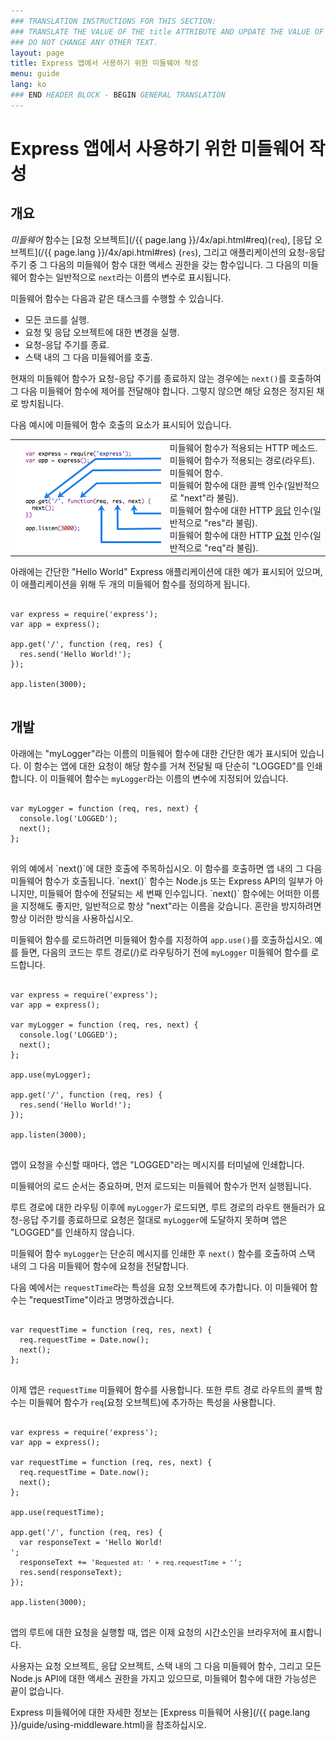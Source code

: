 ```yaml
---
### TRANSLATION INSTRUCTIONS FOR THIS SECTION:
### TRANSLATE THE VALUE OF THE title ATTRIBUTE AND UPDATE THE VALUE OF THE lang ATTRIBUTE.
### DO NOT CHANGE ANY OTHER TEXT.
layout: page
title: Express 앱에서 사용하기 위한 미들웨어 작성
menu: guide
lang: ko
### END HEADER BLOCK - BEGIN GENERAL TRANSLATION
---
```


# Express 앱에서 사용하기 위한 미들웨어 작성

<h2>개요</h2>

*미들웨어* 함수는 [요청 오브젝트](/{{ page.lang }}/4x/api.html#req)(`req`), [응답 오브젝트](/{{ page.lang }}/4x/api.html#res) (`res`), 그리고 애플리케이션의 요청-응답 주기 중 그 다음의 미들웨어 함수 대한 액세스 권한을 갖는 함수입니다. 그 다음의 미들웨어 함수는 일반적으로 `next`라는 이름의 변수로 표시됩니다.

미들웨어 함수는 다음과 같은 태스크를 수행할 수 있습니다.

* 모든 코드를 실행.
* 요청 및 응답 오브젝트에 대한 변경을 실행.
* 요청-응답 주기를 종료.
* 스택 내의 그 다음 미들웨어를 호출.

현재의 미들웨어 함수가 요청-응답 주기를 종료하지 않는 경우에는 `next()`를 호출하여 그 다음 미들웨어 함수에 제어를 전달해야 합니다. 그렇지 않으면 해당 요청은 정지된 채로 방치됩니다.

다음 예시에 미들웨어 함수 호출의 요소가 표시되어 있습니다.

<table id="mw-fig">
<tr><td id="mw-fig-imgcell">
<img src="/images/express-mw.png" id="mw-fig-img" />
</td>
<td class="mw-fig-callouts">
<div class="callout" id="callout1">미들웨어 함수가 적용되는 HTTP 메소드.</div>

<div class="callout" id="callout2">미들웨어 함수가 적용되는 경로(라우트).</div>

<div class="callout" id="callout3">미들웨어 함수.</div>

<div class="callout" id="callout4">미들웨어 함수에 대한 콜백 인수(일반적으로 "next"라 불림).</div>

<div class="callout" id="callout5">미들웨어 함수에 대한 HTTP <a href="../4x/api.html#res">응답</a> 인수(일반적으로 "res"라 불림).</div>

<div class="callout" id="callout6">미들웨어 함수에 대한 HTTP <a href="../4x/api.html#req">요청</a> 인수(일반적으로 "req"라 불림).</div>
</td></tr>
</table>

아래에는 간단한 "Hello World" Express 애플리케이션에 대한 예가 표시되어 있으며, 이 애플리케이션을 위해 두 개의 미들웨어 함수를 정의하게 됩니다.

<pre>
<code class="language-javascript" translate="no">
var express = require('express');
var app = express();

app.get('/', function (req, res) {
  res.send('Hello World!');
});

app.listen(3000);
</code>
</pre>

<h2>개발</h2>

아래에는 "myLogger"라는 이름의 미들웨어 함수에 대한 간단한 예가 표시되어 있습니다. 이 함수는 앱에 대한 요청이 해당 함수를 거쳐 전달될 때 단순히 "LOGGED"를 인쇄합니다. 이 미들웨어 함수는 `myLogger`라는 이름의 변수에 지정되어 있습니다.

<pre>
<code class="language-javascript" translate="no">
var myLogger = function (req, res, next) {
  console.log('LOGGED');
  next();
};
</code>
</pre>

<div class="doc-box doc-notice" markdown="1">
위의 예에서 `next()`에 대한 호출에 주목하십시오.  이 함수를 호출하면 앱 내의 그 다음 미들웨어 함수가 호출됩니다.
`next()` 함수는 Node.js 또는 Express API의 일부가 아니지만, 미들웨어 함수에 전달되는 세 번째 인수입니다.  `next()` 함수에는 어떠한 이름을 지정해도 좋지만, 일반적으로 항상 "next"라는 이름을 갖습니다. 혼란을 방지하려면 항상 이러한 방식을 사용하십시오.
</div>

미들웨어 함수를 로드하려면 미들웨어 함수를 지정하여 `app.use()`를 호출하십시오.
예를 들면, 다음의 코드는 루트 경로(/)로 라우팅하기 전에 `myLogger` 미들웨어 함수를 로드합니다.

<pre>
<code class="language-javascript" translate="no">
var express = require('express');
var app = express();

var myLogger = function (req, res, next) {
  console.log('LOGGED');
  next();
};

app.use(myLogger);

app.get('/', function (req, res) {
  res.send('Hello World!');
});

app.listen(3000);
</code>
</pre>

앱이 요청을 수신할 때마다, 앱은 "LOGGED"라는 메시지를 터미널에 인쇄합니다.

미들웨어의 로드 순서는 중요하며, 먼저 로드되는 미들웨어 함수가 먼저 실행됩니다.

루트 경로에 대한 라우팅 이후에 `myLogger`가 로드되면, 루트 경로의 라우트 핸들러가 요청-응답 주기를 종료하므로 요청은 절대로 `myLogger`에 도달하지 못하며 앱은 "LOGGED"를 인쇄하지 않습니다.

미들웨어 함수 `myLogger`는 단순히 메시지를 인쇄한 후 `next()` 함수를 호출하여 스택 내의 그 다음 미들웨어 함수에 요청을 전달합니다.

다음 예에서는 `requestTime`라는 특성을 요청 오브젝트에 추가합니다. 이 미들웨어 함수는 "requestTime"이라고 명명하겠습니다.

<pre>
<code class="language-javascript" translate="no">
var requestTime = function (req, res, next) {
  req.requestTime = Date.now();
  next();
};
</code>
</pre>

이제 앱은 `requestTime` 미들웨어 함수를 사용합니다. 또한 루트 경로 라우트의 콜백 함수는 미들웨어 함수가 `req`(요청 오브젝트)에 추가하는 특성을 사용합니다.

<pre>
<code class="language-javascript" translate="no">
var express = require('express');
var app = express();

var requestTime = function (req, res, next) {
  req.requestTime = Date.now();
  next();
};

app.use(requestTime);

app.get('/', function (req, res) {
  var responseText = 'Hello World!<br>';
  responseText += '<small>Requested at: ' + req.requestTime + '</small>';
  res.send(responseText);
});

app.listen(3000);
</code>
</pre>

앱의 루트에 대한 요청을 실행할 때, 앱은 이제 요청의 시간소인을 브라우저에 표시합니다.

사용자는 요청 오브젝트, 응답 오브젝트, 스택 내의 그 다음 미들웨어 함수, 그리고 모든 Node.js API에 대한 액세스 권한을 가지고 있으므로, 미들웨어 함수에 대한 가능성은 끝이 없습니다.

Express 미들웨어에 대한 자세한 정보는 [Express 미들웨어 사용](/{{ page.lang }}/guide/using-middleware.html)을 참조하십시오.

